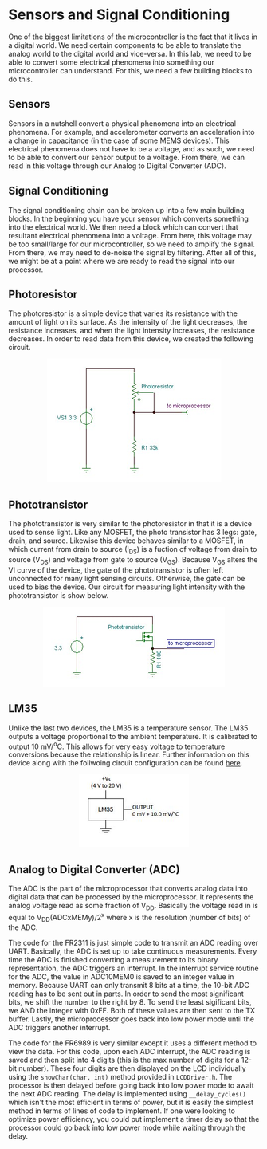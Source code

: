 # Sensors and Signal Conditioning
One of the biggest limitations of the microcontroller is the fact that it lives in a digital world. We need certain components to be able to translate the analog world to the digital world and vice-versa. In this lab, we need to be able to convert some electrical phenomena into something our microcontroller can understand. For this, we need a few building blocks to do this.

## Sensors
Sensors in a nutshell convert a physical phenomena into an electrical phenomena. For example, and accelerometer converts an acceleration into a change in capacitance (in the case of some MEMS devices). This electrical phenomena does not have to be a voltage, and as such, we need to be able to convert our sensor output to a voltage. From there, we can read in this voltage through our Analog to Digital Converter (ADC).

## Signal Conditioning
The signal conditioning chain can be broken up into a few main building blocks. In the beginning you have your sensor which converts something into the electrical world. We then need a block which can convert that resultant electrical phenomena into a voltage. From here, this voltage may be too small/large for our microcontroller, so we need to amplify the signal. From there, we may need to de-noise the signal by filtering. After all of this, we might be at a point where we are ready to read the signal into our processor.

## Photoresistor
The photoresistor is a simple device that varies its resistance with the amount of light on its surface. As the intensity of the light decreases, the resistance increases, and when the light intensity increases, the resistance decreases. In order to read data from this device, we created the following circuit.

<p align="center">
  <img src="https://github.com/RU09342/lab-5-sensing-the-world-around-you-sean-mcguire/blob/master/Sensors%20and%20Signal%20Conditioning/Photoresistor.JPG">
</p>

## Phototransistor
The phototransistor is very similar to the photoresistor in that it is a device used to sense light. Like any MOSFET, the photo transistor has 3 legs: gate, drain, and source. Likewise this device behaves similar to a MOSFET, in which current from drain to source (I<sub>DS</sub>) is a fuction of voltage from drain to source (V<sub>DS</sub>) and voltage from gate to source (V<sub>GS</sub>). Because V<sub>GS</sub> alters the VI curve of the device, the gate of the phototransistor is often left unconnected for many light sensing circuits. Otherwise, the gate can be used to bias the device. Our circuit for measuring light intensity with the phototransistor is show below.

<p align="center">
  <img src="https://github.com/RU09342/lab-5-sensing-the-world-around-you-sean-mcguire/blob/master/Sensors%20and%20Signal%20Conditioning/Phototransistor.JPG">
</p>

## LM35
Unlike the last two devices, the LM35 is a temperature sensor. The LM35 outputs a voltage proportional to the ambient temperature. It is calibrated to output 10 mV/<sup>o</sup>C. This allows for very easy voltage to temperature conversions because the relationship is linear. Further information on this device along with the follwoing circuit configuration can be found [here](http://www.ti.com/lit/ds/symlink/lm35.pdf).

<p align="center">
  <img src="https://github.com/RU09342/lab-5-sensing-the-world-around-you-sean-mcguire/blob/master/Sensors%20and%20Signal%20Conditioning/LM35.JPG">
</p>
  
## Analog to Digital Converter (ADC)
The ADC is the part of the microprocessor that converts analog data into digital data that can be processed by the microprocessor. It represents the analog voltage read as some fraction of V<sub>DD</sub>. Basically the voltage read in is equal to V<sub>DD</sub>(ADCxMEMy)/2<sup>x</sup> where x is the resolution (number of bits) of the ADC.

The code for the FR2311 is just simple code to transmit an ADC reading over UART. Basically, the ADC is set up to take continuous measurements. Every time the ADC is finished converting a measurement to its binary representation, the ADC triggers an interrupt. In the interrupt service routine for the ADC, the value in ADC10MEM0 is saved to an integer value in memory. Because UART can only transmit 8 bits at a time, the 10-bit ADC reading has to be sent out in parts. In order to send the most significant bits, we shift the number to the right by 8. To send the least sigificant bits, we AND the integer with 0xFF. Both of these values are then sent to the TX buffer. Lastly, the microprocessor goes back into low power mode until the ADC triggers another interrupt.

The code for the FR6989 is very similar except it uses a different method to view the data. For this code, upon each ADC interrupt, the ADC reading is saved and then split into 4 digits (this is the max number of digits for a 12-bit number). These four digits are then displayed on the LCD individually using the ```showChar(char, int)``` method provided in ```LCDDriver.h```. The processor is then delayed before going back into low power mode to await the next ADC reading. The delay is implemented using ```__delay_cycles()``` which isn't the most efficient in terms of power, but it is easily the simplest method in terms of lines of code to implement. If one were looking to optimize power efficiency, you could put implement a timer delay so that the processor could go back into low power mode while waiting through the delay.
